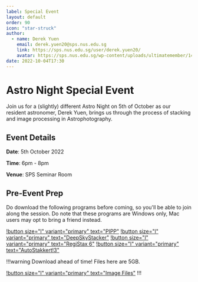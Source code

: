 ```yaml
---
label: Special Event
layout: default
order: 90
icon: "star-struck"
author:
  - name: Derek Yuen
    email: derek.yuen20@sps.nus.edu.sg
    link: https://sps.nus.edu.sg/user/derek.yuen20/
    avatar: https://sps.nus.edu.sg/wp-content/uploads/ultimatemember/149/profile_photo-190x190.png?1664927194
date: 2022-10-04T17:30
---
```


# Astro Night Special Event

Join us for a (slightly) different Astro Night on 5th of October as our resident astronomer, Derek Yuen, brings us through the process of stacking and image processing in Astrophotography.

## Event Details

**Date**: 5th October 2022

**Time**: 6pm - 8pm

**Venue**: SPS Seminar Room

## Pre-Event Prep
Do download the following programs before coming, so you'll be able to join along the session. Do note that these programs are Windows only, Mac users may opt to bring a friend instead.

[!button size="l" variant="primary" text="PIPP"](https://sites.google.com/site/astropipp/) 
 [!button size="l" variant="primary" text="DeepSkyStacker"](http://deepskystacker.free.fr/english/download.htm)
 [!button size="l" variant="primary" text="RegiStax 6"](http://www.astronomie.be/registax/download.html)
 [!button size="l" variant="primary" text="AutoStakkert!3"](https://www.autostakkert.com/wp/download/)


!!!warning Download ahead of time!
Files here are 5GB.

[!button size="l" variant="primary" text="Image Files"](https://drive.google.com/drive/folders/1vDOMuSk_6CiaKcU2pr8KNZzz7VcG4xXm)
!!!